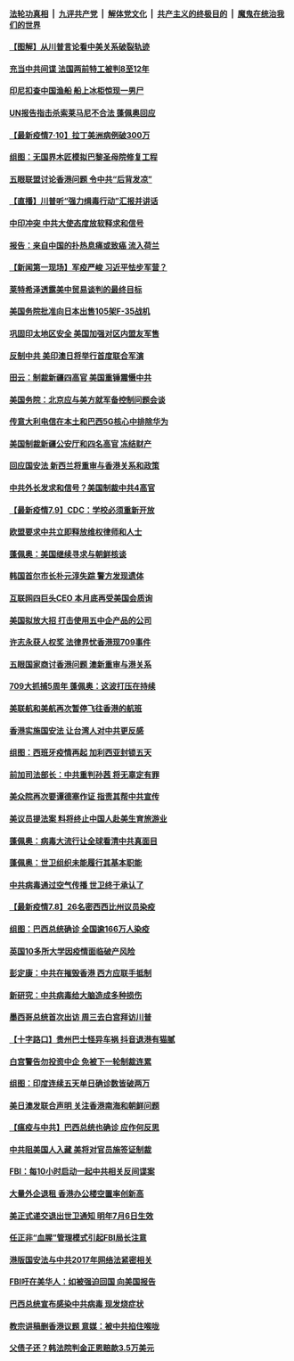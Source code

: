 

####  [法轮功真相](../../../../basic/blob/master/README.md?t=07111031) &nbsp;|&nbsp; [九评共产党](../../../../9ping.md/blob/master/README.md?t=07111031) &nbsp;|&nbsp; [解体党文化](../../../../jtdwh.md/blob/master/README.md?t=07111031)  &nbsp;|&nbsp; [共产主义的终极目的](../../../../gczydzjmd.md/blob/master/README.md?t=07111031) &nbsp;|&nbsp; [魔鬼在统治我们的世界](../../../../mgztzwmdsj.md/blob/master/README.md?t=07111031) 

#### [【图解】从川普言论看中美关系破裂轨迹](../pages/nsc418/n12247619.md?t=07111031) 

#### [充当中共间谍 法国两前特工被判8至12年](../pages/nsc418/n12247767.md?t=07111031) 

#### [印尼扣查中国渔船 船上冰柜惊现一男尸](../pages/nsc418/n12247693.md?t=07111031) 

#### [UN报告指击杀索莱马尼不合法 蓬佩奥回应](../pages/nsc418/n12247146.md?t=07111031) 

#### [【最新疫情7·10】拉丁美洲病例破300万](../pages/nsc418/n12245413.md?t=07111031) 

#### [组图：无国界木匠模拟巴黎圣母院修复工程](../pages/nsc418/n12243915.md?t=07111031) 

#### [五眼联盟讨论香港问题 令中共“后背发凉”](../pages/nsc418/n12247326.md?t=07111031) 

#### [【直播】川普听“强力缉毒行动”汇报并讲话](../pages/nsc418/n12247084.md?t=07111031) 

#### [中印冲突 中共大使态度放软释求和信号](../pages/nsc418/n12247210.md?t=07111031) 

#### [报告：来自中国的扑热息痛或致癌 流入荷兰](../pages/nsc418/n12246872.md?t=07111031) 

#### [【新闻第一现场】军疫严峻 习近平怯步军营？](../pages/nsc418/n12245547.md?t=07111031) 

#### [莱特希泽透露美中贸易谈判的最终目标](../pages/nsc418/n12246823.md?t=07111031) 

#### [美国务院批准向日本出售105架F-35战机](../pages/nsc418/n12246608.md?t=07111031) 

#### [巩固印太地区安全 美国加强对区内盟友军售](../pages/nsc418/n12246548.md?t=07111031) 

#### [反制中共 美印澳日将举行首度联合军演](../pages/nsc418/n12246462.md?t=07111031) 

#### [田云：制裁新疆四高官 美国重锤震慑中共](../pages/nsc418/n12246098.md?t=07111031) 

#### [美国务院：北京应与美方就军备控制问题会谈](../pages/nsc418/n12245183.md?t=07111031) 

#### [传意大利电信在本土和巴西5G核心中排除华为](../pages/nsc418/n12244770.md?t=07111031) 

#### [美国制裁新疆公安厅和四名高官 冻结财产](../pages/nsc418/n12244653.md?t=07111031) 

#### [回应国安法 新西兰将重审与香港关系和政策](../pages/nsc418/n12244085.md?t=07111031) 

#### [中共外长发求和信号？美国制裁中共4高官](../pages/nsc418/n12244813.md?t=07111031) 

#### [【最新疫情7.9】CDC：学校必须重新开放](../pages/nsc418/n12242776.md?t=07111031) 

#### [欧盟要求中共立即释放维权律师和人士](../pages/nsc418/n12244421.md?t=07111031) 

#### [蓬佩奥：美国继续寻求与朝鲜核谈](../pages/nsc418/n12244538.md?t=07111031) 

#### [韩国首尔市长朴元淳失踪 警方发现遗体](../pages/nsc418/n12243734.md?t=07111031) 

#### [互联网四巨头CEO 本月底再受美国会质询](../pages/nsc418/n12244283.md?t=07111031) 

#### [美国拟放大招 打击使用五中企产品的公司](../pages/nsc418/n12244402.md?t=07111031) 

#### [许志永获人权奖 法律界忧香港现709事件](../pages/nsc418/n12244380.md?t=07111031) 

#### [五眼国家商讨香港问题 澳新重审与港关系](../pages/nsc418/n12244260.md?t=07111031) 

#### [709大抓捕5周年 蓬佩奥：这波打压在持续](../pages/nsc418/n12243611.md?t=07111031) 

#### [美联航和美航再次暂停飞往香港的航班](../pages/nsc418/n12243607.md?t=07111031) 

#### [香港实施国安法 让台湾人对中共更反感](../pages/nsc418/n12243520.md?t=07111031) 

#### [组图：西班牙疫情再起 加利西亚封锁五天](../pages/nsc418/n12241508.md?t=07111031) 

#### [前加司法部长：中共重判孙茜 将无辜定有罪](../pages/nsc418/n12242297.md?t=07111031) 

#### [美众院再次要谭德塞作证 指责其帮中共宣传](../pages/nsc418/n12242500.md?t=07111031) 

#### [美议员提法案 料将终止中国人赴美生育旅游业](../pages/nsc418/n12242470.md?t=07111031) 

#### [蓬佩奥：病毒大流行让全球看清中共真面目](../pages/nsc418/n12242486.md?t=07111031) 

#### [蓬佩奥：世卫组织未能履行其基本职能](../pages/nsc418/n12242263.md?t=07111031) 

#### [中共病毒通过空气传播 世卫终于承认了](../pages/nsc418/n12241930.md?t=07111031) 

#### [【最新疫情7.8】26名密西西比州议员染疫](../pages/nsc418/n12239975.md?t=07111031) 

#### [组图：巴西总统确诊 全国逾166万人染疫](../pages/nsc418/n12240754.md?t=07111031) 

#### [英国10多所大学因疫情面临破产风险](../pages/nsc418/n12241724.md?t=07111031) 

#### [彭定康：中共在摧毁香港 西方应联手抵制](../pages/nsc418/n12241830.md?t=07111031) 

#### [新研究：中共病毒给大脑造成多种损伤](../pages/nsc418/n12241750.md?t=07111031) 

#### [墨西哥总统首次出访 周三去白宫拜访川普](../pages/nsc418/n12241397.md?t=07111031) 

#### [【十字路口】贵州巴士怪异车祸 抖音退港有猫腻](../pages/nsc418/n12240298.md?t=07111031) 

#### [白宫警告勿投资中企 免被下一轮制裁连累](../pages/nsc418/n12241334.md?t=07111031) 

#### [组图：印度连续五天单日确诊数皆破两万](../pages/nsc418/n12238724.md?t=07111031) 

#### [美日澳发联合声明 关注香港南海和朝鲜问题](../pages/nsc418/n12240998.md?t=07111031) 

#### [【瘟疫与中共】巴西总统也确诊 应作何反思](../pages/nsc418/n12240166.md?t=07111031) 

#### [中共阻美国人入藏 美将对官员施签证制裁](../pages/nsc418/n12240452.md?t=07111031) 

#### [FBI：每10小时启动一起中共相关反间谍案](../pages/nsc418/n12239799.md?t=07111031) 

#### [大量外企退租 香港办公楼空置率创新高](../pages/nsc418/n12240111.md?t=07111031) 

#### [美正式递交退出世卫通知 明年7月6日生效](../pages/nsc418/n12239902.md?t=07111031) 

#### [任正非“血腥”管理模式引起FBI局长注意](../pages/nsc418/n12239966.md?t=07111031) 

#### [港版国安法与中共2017年网络法紧密相关](../pages/nsc418/n12239427.md?t=07111031) 

#### [FBI吁在美华人：如被强迫回国 向美国报告](../pages/nsc418/n12239450.md?t=07111031) 

#### [巴西总统宣布感染中共病毒 现发烧症状](../pages/nsc418/n12239468.md?t=07111031) 

#### [教宗讲稿删香港议题 意媒：被中共掐住喉咙](../pages/nsc418/n12239424.md?t=07111031) 

#### [父债子还？韩法院判金正恩赔款3.5万美元](../pages/nsc418/n12239338.md?t=07111031) 

